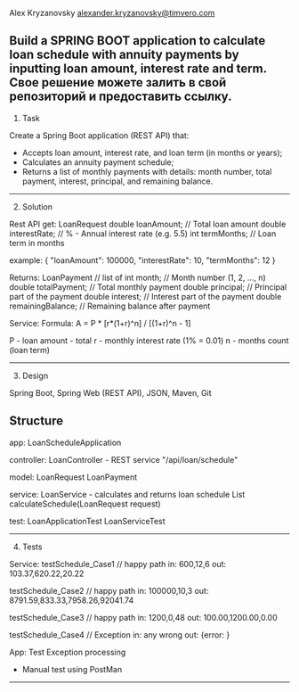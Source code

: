 Alex Kryzanovsky <alexander.kryzanovsky@timvero.com>

Build a SPRING BOOT application to calculate loan schedule with annuity payments by inputting loan amount, interest rate and term.
Свое решение можете залить в свой репозиторий и предоставить ссылку.
------------------------------------------------------------------------
1. Task 

Create a Spring Boot application (REST API) that:
- Accepts loan amount, interest rate, and loan term (in months or years);
- Calculates an annuity payment schedule;
- Returns a list of monthly payments with details: month number, total payment, interest, principal, and remaining balance.
-----------------------------------------------------------------------
2. Solution

Rest API get:
LoanRequest 
double loanAmount; // Total loan amount
double interestRate; // % - Annual interest rate (e.g. 5.5)
int termMonths; // Loan term in months

example:
{
  "loanAmount": 100000,
  "interestRate": 10,
  "termMonths": 12
}

Returns:
LoanPayment // list of
int month; // Month number (1, 2, ..., n)
double totalPayment; // Total monthly payment
double principal; // Principal part of the payment
double interest; // Interest part of the payment
double remainingBalance; // Remaining balance after payment

Service: Formula:
A = P * [r*(1+r)^n] / [(1+r)^n - 1]

P - loan amount - total
r - monthly interest rate (1% = 0.01)
n - months count (loan term)

-----------------------------------------------------------------------
3. Design

Spring Boot, Spring Web (REST API), JSON, Maven, Git

Structure
----------------------------
app:
LoanScheduleApplication

controller:
LoanController - REST service "/api/loan/schedule"

model:
LoanRequest
LoanPayment

service:
LoanService - calculates and returns loan schedule
List<LoanPayment> calculateSchedule(LoanRequest request)

test:
LoanApplicationTest
LoanServiceTest 

--------------------------------------------------------

4. Tests

Service:
testSchedule_Case1 // happy path 
in: 600,12,6
out: 103.37,620.22,20.22

testSchedule_Case2 // happy path 
in: 100000,10,3
out: 8791.59,833.33,7958.26,92041.74

testSchedule_Case3 // happy path 
in: 1200,0,48
out: 100.00,1200.00,0.00

testSchedule_Case4 // Exception 
in: any wrong
out: {error: <error description>}

App: Test Exception processing
+ Manual test using PostMan
--------------------------------------------------------
